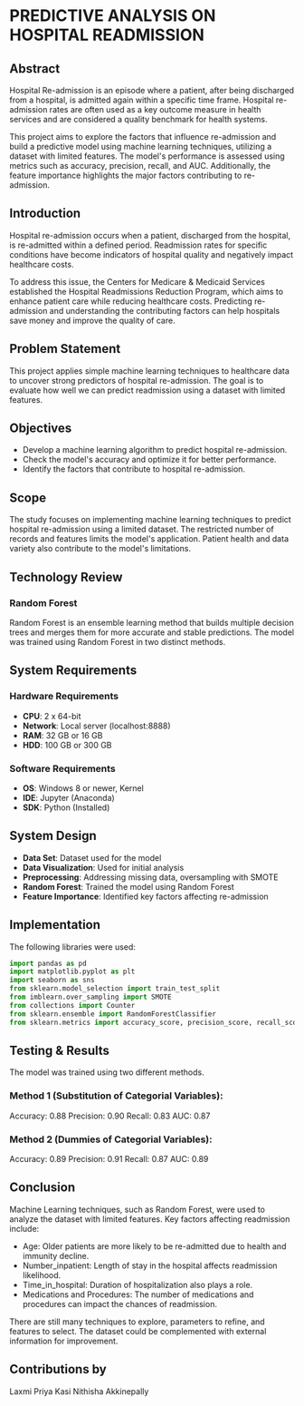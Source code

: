 # PREDICTIVE ANALYSIS ON HOSPITAL READMISSION

## Abstract
Hospital Re-admission is an episode where a patient, after being discharged from a hospital, is admitted again within a specific time frame. Hospital re-admission rates are often used as a key outcome measure in health services and are considered a quality benchmark for health systems.

This project aims to explore the factors that influence re-admission and build a predictive model using machine learning techniques, utilizing a dataset with limited features. The model's performance is assessed using metrics such as accuracy, precision, recall, and AUC. Additionally, the feature importance highlights the major factors contributing to re-admission.

## Introduction
Hospital re-admission occurs when a patient, discharged from the hospital, is re-admitted within a defined period. Readmission rates for specific conditions have become indicators of hospital quality and negatively impact healthcare costs.

To address this issue, the Centers for Medicare & Medicaid Services established the Hospital Readmissions Reduction Program, which aims to enhance patient care while reducing healthcare costs. Predicting re-admission and understanding the contributing factors can help hospitals save money and improve the quality of care.

## Problem Statement
This project applies simple machine learning techniques to healthcare data to uncover strong predictors of hospital re-admission. The goal is to evaluate how well we can predict readmission using a dataset with limited features.

## Objectives
- Develop a machine learning algorithm to predict hospital re-admission.
- Check the model's accuracy and optimize it for better performance.
- Identify the factors that contribute to hospital re-admission.

## Scope
The study focuses on implementing machine learning techniques to predict hospital re-admission using a limited dataset. The restricted number of records and features limits the model's application. Patient health and data variety also contribute to the model's limitations.

## Technology Review

### Random Forest
Random Forest is an ensemble learning method that builds multiple decision trees and merges them for more accurate and stable predictions. The model was trained using Random Forest in two distinct methods.

## System Requirements

### Hardware Requirements
- **CPU**: 2 x 64-bit
- **Network**: Local server (localhost:8888)
- **RAM**: 32 GB or 16 GB
- **HDD**: 100 GB or 300 GB

### Software Requirements
- **OS**: Windows 8 or newer, Kernel
- **IDE**: Jupyter (Anaconda)
- **SDK**: Python (Installed)

## System Design
- **Data Set**: Dataset used for the model
- **Data Visualization**: Used for initial analysis
- **Preprocessing**: Addressing missing data, oversampling with SMOTE
- **Random Forest**: Trained the model using Random Forest
- **Feature Importance**: Identified key factors affecting re-admission

## Implementation

The following libraries were used:
```python
import pandas as pd
import matplotlib.pyplot as plt
import seaborn as sns
from sklearn.model_selection import train_test_split
from imblearn.over_sampling import SMOTE
from collections import Counter
from sklearn.ensemble import RandomForestClassifier
from sklearn.metrics import accuracy_score, precision_score, recall_score, roc_auc_score
```

## Testing & Results
The model was trained using two different methods.

### Method 1 (Substitution of Categorial Variables):
Accuracy: 0.88
Precision: 0.90
Recall: 0.83
AUC: 0.87


### Method 2 (Dummies of Categorial Variables):
Accuracy: 0.89
Precision: 0.91
Recall: 0.87
AUC: 0.89


## Conclusion
Machine Learning techniques, such as Random Forest, were used to analyze the dataset with limited features. Key factors affecting readmission include:

- Age: Older patients are more likely to be re-admitted due to health and immunity decline.
- Number_inpatient: Length of stay in the hospital affects readmission likelihood.
- Time_in_hospital: Duration of hospitalization also plays a role.
- Medications and Procedures: The number of medications and procedures can impact the chances of readmission.

There are still many techniques to explore, parameters to refine, and features to select. The dataset could be complemented with external information for improvement.

## Contributions by
Laxmi Priya Kasi
Nithisha Akkinepally
